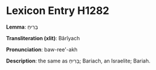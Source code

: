 # Lexicon Entry H1282

**Lemma**: בָּרִיחַ

**Transliteration (xlit)**: Bârîyach

**Pronunciation**: baw-ree'-akh

**Description**:
the same as בָּרִיחַ; Bariach, an Israelite; Bariah.
